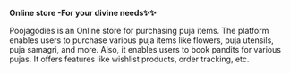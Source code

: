 
**Online store -For your divine needs✨✨**

Poojagodies is an Online store for purchasing puja items. The platform enables users to purchase various puja items like flowers, puja utensils, puja samagri, and more. Also, it enables users to book pandits for various pujas. It offers features like wishlist products, order tracking, etc.
